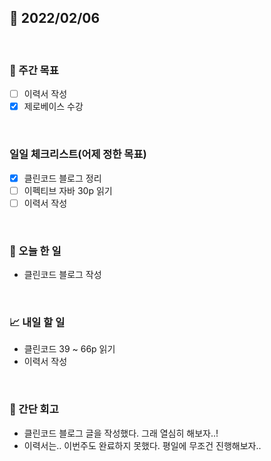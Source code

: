 ## 📅 2022/02/06

<br/>

### 🏹 주간 목표

- [ ] 이력서 작성
- [x] 제로베이스 수강

<br/>

### 일일 체크리스트(어제 정한 목표)

- [x] 클린코드 블로그 정리
- [ ] 이펙티브 자바 30p 읽기
- [ ] 이력서 작성

<br/>

### 💯 오늘 한 일

- 클린코드 블로그 작성

<br/>

### 📈 내일 할 일

- 클린코드 39 ~ 66p 읽기
- 이력서 작성

<br/>

### 🧐 간단 회고

- 클린코드 블로그 글을 작성했다. 그래 열심히 해보자..!
- 이력서는.. 이번주도 완료하지 못했다. 평일에 무조건 진행해보자..